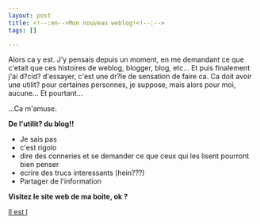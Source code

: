 ```yaml
--- 
layout: post
title: <!--:en-->Mon nouveau weblog!<!--:-->
tags: []

---
```

<!--:en--><p>Alors ca y est. J'y pensais depuis un moment, en me demandant ce que c'etait que ces histoires de weblog, blogger, blog, etc... Et puis finalement j'ai d?cid? d'essayer, c'est une dr?le de sensation de faire ca. Ca doit avoir une utilit? pour certaines personnes, je suppose, mais alors pour moi, aucune... Et pourtant...</p>

<p>...Ca m'amuse.</p>
<p><strong>De l'utilit? du blog!!</strong></p>

<ul>
<li>Je sais pas</li>
<li>c'est rigolo</li>
<li>dire des conneries et se demander ce que ceux qui les lisent pourront bien penser</li>
<li>ecrire des trucs interessants (hein???)</li>
<li>Partager de l'information</li>
</ul>
<p><strong>Visitez le site web de ma boite, ok ?</strong></p>

<p><a href="http://www.marinetechs.com" hreflang="fr-en" title="Marine Technologies">Il est l </a></p><!--:-->
